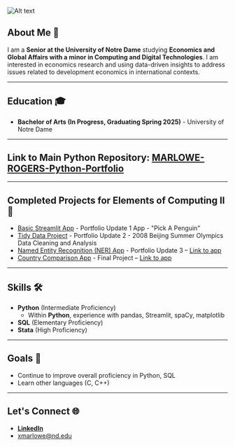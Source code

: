 ![Alt text](https://jdh.hamkins.org/wp-content/uploads/University-of-Notre-Dame.png)

## About Me 👋
I am a **Senior at the University of Notre Dame** studying **Economics and Global Affairs with a minor in Computing and Digital Technologies**. I am interested in  economics research and using data-driven insights to address issues related to development economics in international contexts.

___
## Education 🎓
- **Bachelor of Arts (In Progress, Graduating Spring 2025)** - University of Notre Dame


___
## Link to Main Python Repository: [MARLOWE-ROGERS-Python-Portfolio](https://github.com/xavierdmr/MARLOWE-ROGERS-Python-Portfolio)
___
## Completed Projects for Elements of Computing II 🚀
- [Basic Streamlit App](https://github.com/xavierdmr/MARLOWE-ROGERS-Python-Portfolio/tree/main/basic-streamlit-app) - Portfolio Update 1 App - "Pick A Penguin"
- [Tidy Data Project](https://github.com/xavierdmr/MARLOWE-ROGERS-Python-Portfolio/tree/main/TidyData-Project) - Portfolio Update 2 - 2008 Beijing Summer Olympics Data Cleaning and Analysis
- [Named Entity Recognition (NER) App](https://github.com/xavierdmr/MARLOWE-ROGERS-Python-Portfolio/tree/main/NERStreamlitApp) - Portfolio Update 3 – [Link to app](https://rogers-ner-app.streamlit.app/)
- [Country Comparison App](https://github.com/xavierdmr/MARLOWE-ROGERS-Python-Portfolio/tree/main/StreamlitAppFinal) - Final Project – [Link to app](https://wdi-country-comparison.streamlit.app/)

___
## Skills 🛠️
- **Python** (Intermediate Proficiency)
  - Within **Python**, experience with pandas, Streamlit, spaCy, matplotlib
- **SQL** (Elementary Proficiency)
- **Stata** (High Proficiency)

___
## Goals 🥅
- Continue to improve overall proficiency in Python, SQL
- Learn other languages (C, C++)

___
## Let's Connect 🌐
- [**LinkedIn**](https://www.linkedin.com/in/xaviermarlowerogers/)
- [xmarlowe@nd.edu](xmarlowe@nd.edu)
